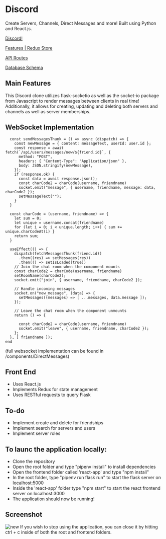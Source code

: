 # Discord

Create Servers, Channels, Direct Messages and more! Built using Python and React.js.

[Discord!][live]

[Features | Redux Store][wiki-features]

[API Routes][wiki-routes]

[Database Schema][wiki-db-schema]

[live]: https://discord-wa36.onrender.com
[wiki-routes]:https://github.com/CheadleCheadle/Discord/wiki/API-Routes
[wiki-features]:https://github.com/CheadleCheadle/Discord/wiki/Redux-Store-Shape-&-Feature-List
[wiki-db-schema]:https://github.com/CheadleCheadle/Discord/wiki/Database-Design

## Main Features

This Discord clone utilizes flask-socketio as well as the socket-io package from Javascript
to render messages between clients in real time! Additionally, it allows for creating, updating and deleting both servers
and channels as well as server memberships.

## WebSocket Implementation
```
  const sendMessagesThunk = () => async (dispatch) => {
    const newMessage = { content: messageText, userId: user.id };
    const response = await fetch(`/api/users/messages/new/${friend.id}`, {
      method: "POST",
      headers: { "Content-Type": "Application/json" },
      body: JSON.stringify(newMessage),
    });
    if (response.ok) {
      const data = await response.json();
      const charCode2 = charCode(username, friendname)
      socket.emit("message", { username, friendname, message: data, charCode2 });
      setMessageText("");
    }
  }

  const charCode = (username, friendname) => {
    let sum = 0;
    let unique = username.concat(friendname)
    for (let i = 0; i < unique.length; i++) { sum += unique.charCodeAt(i) }
    return sum;
  }

  useEffect(() => {
    dispatch(fetchMessagesThunk(friend.id))
      .then((res) => setMessages(res))
      .then(() => setIsLoaded(true))
    // Join the chat room when the component mounts
    const charCode2 = charCode(username, friendname)
    setRoomName(charCode2);
    socket.emit("join", { username, friendname, charCode2 });

    // Handle incoming messages
    socket.on("new_message", (data) => {
      setMessages((messages) => [ ...messages, data.message ]);
    });

    // Leave the chat room when the component unmounts
    return () => {

      const charCode2 = charCode(username, friendname)
      socket.emit("leave", { username, friendname, charCode2 });
    };
  }, [ friendname ]);
end
```
(full websocket implementation can be found in /components/DirectMessages)

## Front End

- Uses React.js
- Implements Redux for state management
- Uses RESTful requests to query Flask

## To-do
 * Implement create and delete for friendships
 * Implement search for servers and users
 * Implement server roles
 
 ## To launc the application locally:
 * Clone the repository
 * Open the root folder and type "pipenv install" to install dependencies
 * Open the frontend folder called 'react-app' and type "npm install"
 * In the root folder, type "pipenv run flask run" to start the flask server on localhost:5000
 * Inside the 'react-app' folder type "npm start" to start the react frontend server on localhost:3000
 * The application should now be running!
## Screenshot
![new](https://user-images.githubusercontent.com/108553712/232428796-732b1da7-079c-4595-8e2c-e3b27355d90c.PNG)
If you wish to stop using the application, you can close it by hitting ctrl + c inside of both the root and frontend folders.
